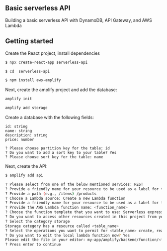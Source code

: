 ## Basic serverless API

Building a basic serverless API with DynamoDB, API Gateway, and AWS Lambda

## Getting started

Create the React project, install dependencies

```sh
$ npx create-react-app serverless-api

$ cd  serverless-api

$ npm install aws-amplify
```

Next, create the amplify project and add the database:

```sh
amplify init

amplify add storage
```

Create a database with the following fields:

```
id: string
name: string
description: string
price: number

? Please choose partition key for the table: id
? Do you want to add a sort key to your table? Yes
? Please choose sort key for the table: name
```

Next, create the API:

```sh
$ amplify add api

? Please select from one of the below mentioned services: REST
? Provide a friendly name for your resource to be used as a label for this category in the project: <api_name>
? Provide a path (e.g., /items) /products
? Choose a Lambda source: Create a new Lambda function
? Provide a friendly name for your resource to be used as a label for this category in the project: <function_name>
? Provide the AWS Lambda function name: <function_name>
? Choose the function template that you want to use: Serverless express function (Integration with Amazon API Gateway)
? Do you want to access other resources created in this project from your Lambda function? Yes
? Select the category storage
Storage category has a resource called <table_name>
? Select the operations you want to permit for <table_name> create, read, update, delete
? Do you want to edit the local lambda function now? Yes
Please edit the file in your editor: my-app/amplify/backend/function/<function_name>/src/index.js
? Press enter to continue
```
